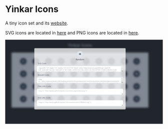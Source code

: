 # Yinkar Icons

A tiny icon set and its [website](https://yinkar.github.io/yinkar-icons/).

SVG icons are located in [here](/src/assets/icons/) and PNG icons are located in [here](/public/icons-png/).

![Yinkar Icons](screenshot.jpg)